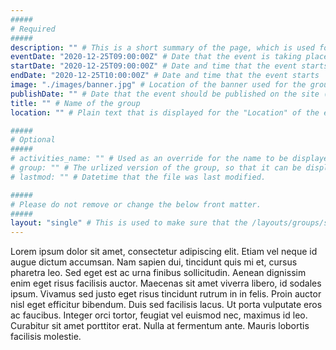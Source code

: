 ```yaml
---
#####
# Required
#####
description: "" # This is a short summary of the page, which is used for SEO (Search Engine Optimisation purposes) It does not appear to the users, but is used as part of the site's metadata, which is used by search engines. Therefore, it's strongly recommended to set this to something meaningful, as it will have a positive impact on discoverability of your content in public searches.populated the page's description metadata.
eventDate: "2020-12-25T09:00:00Z" # Date that the event is taking place
startDate: "2020-12-25T09:00:00Z" # Date and time that the event starts
endDate: "2020-12-25T10:00:00Z" # Date and time that the event starts
image: "./images/banner.jpg" # Location of the banner used for the group page, and in the group list
publishDate: "" # Date that the event should be published on the site (Any builds that you run after this date will display the site). Useful if you want to time this with some kind of social media push/press release.
title: "" # Name of the group
location: "" # Plain text that is displayed for the "Location" of the event. Could easily be text to say "Microsoft Teams Meeting" or "Zoom Call".

#####
# Optional
#####
# activities_name: "" # Used as an override for the name to be displayed on the page for activities, e.g. "Sessions", "Lessons", "Dances", etc.
# group: "" # The urlized version of the group, so that it can be displayed on the group's page.
# lastmod: "" # Datetime that the file was last modified.

#####
# Please do not remove or change the below front matter.
#####
layout: "single" # This is used to make sure that the /layouts/groups/single.html template is used, and is an override for hugo
---
```

Lorem ipsum dolor sit amet, consectetur adipiscing elit. Etiam vel neque id augue dictum accumsan. Nam sapien dui, tincidunt quis mi et, cursus pharetra leo. Sed eget est ac urna finibus sollicitudin. Aenean dignissim enim eget risus facilisis auctor. Maecenas sit amet viverra libero, id sodales ipsum. Vivamus sed justo eget risus tincidunt rutrum in in felis. Proin auctor nisl eget efficitur bibendum. Duis sed facilisis lacus. Ut porta vulputate eros ac faucibus. Integer orci tortor, feugiat vel euismod nec, maximus id leo. Curabitur sit amet porttitor erat. Nulla at fermentum ante. Mauris lobortis facilisis molestie.
